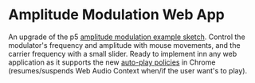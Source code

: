 # Amplitude Modulation Web App

An upgrade of the p5 [amplitude modulation example sketch](https://p5js.org/examples/sound-amplitude-modulation.html). Control the modulator's frequency and amplitude with mouse movements, and the carrier frequency with a small slider. Ready to implement inn any web application as it supports the new [auto-play policies](https://developer.chrome.com/blog/autoplay/) in Chrome (resumes/suspends Web Audio Context when/if the user want's to play).

<script src="./src/app/p5.js"></script>
<script src="./src/app/p5.sound.js"></script>
<script src="./src/app/p5.sound.min.js"></script>
<script src="./src/app/app.js"></script>
<div id="synth-holder"></div>
